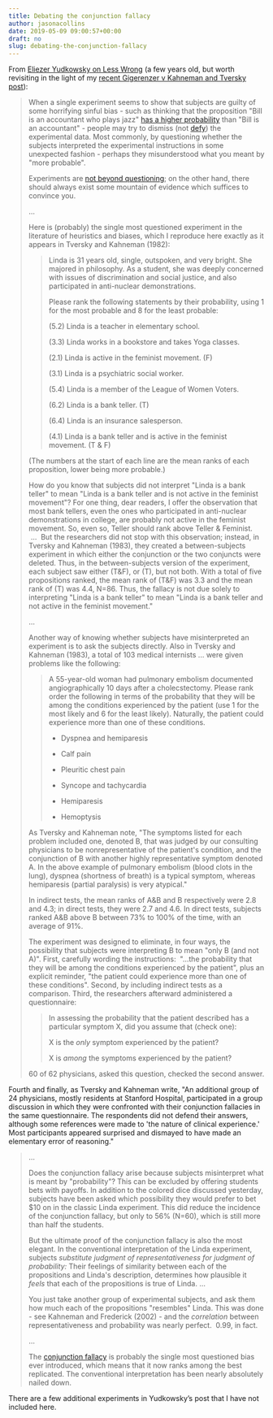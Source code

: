 ```yaml
---
title: Debating the conjunction fallacy
author: jasonacollins
date: 2019-05-09 09:00:57+00:00
draft: no
slug: debating-the-conjunction-fallacy
---
```


From [Eliezer Yudkowsky on Less Wrong](https://www.lesswrong.com/posts/cXzTpSiCrNGzeoRAz/conjunction-controversy-or-how-they-nail-it-down) (a few years old, but worth revisiting in the light of my [recent Gigerenzer v Kahneman and Tversky post](https://www.jasoncollins.blog/gigerenzer-versus-kahneman-and-tversky-the-1996-face-off/)):

>When a single experiment seems to show that subjects are guilty of some horrifying sinful bias - such as thinking that the proposition "Bill is an accountant who plays jazz" [has a higher probability](https://www.lesswrong.com/lw/ji/conjunction_fallacy/) than "Bill is an accountant" - people may try to dismiss (not [defy](https://www.lesswrong.com/lw/ig/i_defy_the_data/)) the experimental data. Most commonly, by questioning whether the subjects interpreted the experimental instructions in some unexpected fashion - perhaps they misunderstood what you meant by "more probable".
>
>Experiments are [not beyond questioning](https://www.lesswrong.com/lw/ig/i_defy_the_data/); on the other hand, there should always exist some mountain of evidence which suffices to convince you.
>
>...
>
>Here is (probably) the single most questioned experiment in the literature of heuristics and biases, which I reproduce here exactly as it appears in Tversky and Kahneman (1982):
>
>>Linda is 31 years old, single, outspoken, and very bright. She majored in philosophy. As a student, she was deeply concerned with issues of discrimination and social justice, and also participated in anti-nuclear demonstrations.
>>
>> Please rank the following statements by their probability, using 1 for the most probable and 8 for the least probable:
>>
>>(5.2) Linda is a teacher in elementary school.
>>
>>(3.3) Linda works in a bookstore and takes Yoga classes.
>>
>>(2.1) Linda is active in the feminist movement. (F)
>>
>>(3.1) Linda is a psychiatric social worker.
>>
>>(5.4) Linda is a member of the League of Women Voters.
>>
>>(6.2) Linda is a bank teller. (T)
>>
>>(6.4) Linda is an insurance salesperson.
>>
>>(4.1) Linda is a bank teller and is active in the feminist movement. (T & F)
>
>(The numbers at the start of each line are the mean ranks of each proposition, lower being more probable.)
>
>How do you know that subjects did not interpret "Linda is a bank teller" to mean "Linda is a bank teller and is not active in the feminist movement"? For one thing, dear readers, I offer the observation that most bank tellers, even the ones who participated in anti-nuclear demonstrations in college, are probably not active in the feminist movement. So, even so, Teller should rank above Teller & Feminist.  ...  But the researchers did not stop with this observation; instead, in Tversky and Kahneman (1983), they created a between-subjects experiment in which either the conjunction or the two conjuncts were deleted. Thus, in the between-subjects version of the experiment, each subject saw either (T&F), or (T), but not both. With a total of five propositions ranked, the mean rank of (T&F) was 3.3 and the mean rank of (T) was 4.4, N=86. Thus, the fallacy is not due solely to interpreting "Linda is a bank teller" to mean "Linda is a bank teller and not active in the feminist movement."
>
>...
>
>Another way of knowing whether subjects have misinterpreted an experiment is to ask the subjects directly. Also in Tversky and Kahneman (1983), a total of 103 medical internists ... were given problems like the following:
>
>>A 55-year-old woman had pulmonary embolism documented angiographically 10 days after a cholecstectomy. Please rank order the following in terms of the probability that they will be among the conditions experienced by the patient (use 1 for the most likely and 6 for the least likely). Naturally, the patient could experience more than one of these conditions.
>>
>>- Dyspnea and hemiparesis
>>
>>- Calf pain
>>
>>- Pleuritic chest pain
>>
>>- Syncope and tachycardia
>>
>>- Hemiparesis
>>
>>- Hemoptysis
>
>As Tversky and Kahneman note, "The symptoms listed for each problem included one, denoted B, that was judged by our consulting physicians to be nonrepresentative of the patient's condition, and the conjunction of B with another highly representative symptom denoted A. In the above example of pulmonary embolism (blood clots in the lung), dyspnea (shortness of breath) is a typical symptom, whereas hemiparesis (partial paralysis) is very atypical."
>
>In indirect tests, the mean ranks of A&B and B respectively were 2.8 and 4.3; in direct tests, they were 2.7 and 4.6. In direct tests, subjects ranked A&B above B between 73% to 100% of the time, with an average of 91%.
>
>The experiment was designed to eliminate, in four ways, the possibility that subjects were interpreting B to mean "only B (and not A)". First, carefully wording the instructions:  "...the probability that they will be among the conditions experienced by the patient", plus an explicit reminder, "the patient could experience more than one of these conditions". Second, by including indirect tests as a comparison. Third, the researchers afterward administered a questionnaire:
>
>>In assessing the probability that the patient described has a particular symptom X, did you assume that (check one):
>>
>>X is the _only_ symptom experienced by the patient?
>>
>>X is _among_ the symptoms experienced by the patient?
>
>60 of 62 physicians, asked this question, checked the second answer.
>
Fourth and finally, as Tversky and Kahneman write, "An additional group of 24 physicians, mostly residents at Stanford Hospital, participated in a group discussion in which they were confronted with their conjunction fallacies in the same questionnaire. The respondents did not defend their answers, although some references were made to 'the nature of clinical experience.'  Most participants appeared surprised and dismayed to have made an elementary error of reasoning."
>
>...
>
>Does the conjunction fallacy arise because subjects misinterpret what is meant by "probability"? This can be excluded by offering students bets with payoffs. In addition to the colored dice discussed yesterday, subjects have been asked which possibility they would prefer to bet $10 on in the classic Linda experiment. This did reduce the incidence of the conjunction fallacy, but only to 56% (N=60), which is still more than half the students.
>
>But the ultimate proof of the conjunction fallacy is also the most elegant. In the conventional interpretation of the Linda experiment, subjects _substitute judgment of representativeness for judgment of probability:_ Their feelings of similarity between each of the propositions and Linda's description, determines how plausible it _feels_ that each of the propositions is true of Linda. ...
>
>You just take another group of experimental subjects, and ask them how much each of the propositions "resembles" Linda. This was done - see Kahneman and Frederick (2002) - and the _correlation_ between representativeness and probability was nearly perfect.  0.99, in fact.
>
>...
>
>The [conjunction fallacy](https://www.lesswrong.com/lw/ji/conjunction_fallacy/) is probably the single most questioned bias ever introduced, which means that it now ranks among the best replicated. The conventional interpretation has been nearly absolutely nailed down.

There are a few additional experiments in Yudkowsky’s post that I have not included here.
